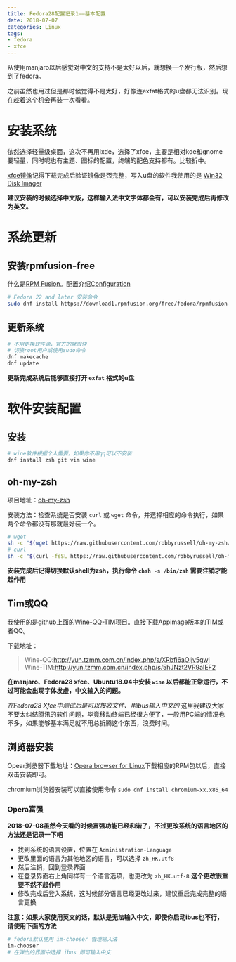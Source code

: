 ```yaml
---
title: Fedora28配置记录1——基本配置
date: 2018-07-07
categories: Linux
tags:
- fedora
- xfce
---
```


从使用manjaro以后感觉对中文的支持不是太好以后，就想换一个发行版，然后想到了fedora。

之前虽然也用过但是那时候觉得不是太好，好像连exfat格式的u盘都无法识别。现在趁着这个机会再装一次看看。

安装系统
========

依然选择轻量级桌面，这次不再用lxde，选择了xfce，主要是相对kde和gnome要轻量，同时呢也有主题、图标的配置，终端的配色支持都有。比较折中。

[xfce镜像](https://spins.fedoraproject.org/xfce/)记得下载完成后验证镜像是否完整，写入u盘的软件我使用的是 [Win32 Disk Imager](https://sourceforge.net/projects/win32diskimager/)

**建议安装的时候选择中文版，这样输入法中文字体都会有，可以安装完成后再修改为英文。**

<!--more-->

系统更新
========

安装rpmfusion-free
------------------

什么是[RPM Fusion](https://rpmfusion.org/RPM%2520Fusion)。配置介绍[Configuration](https://rpmfusion.org/Configuration/)

``` bash
# Fedora 22 and later 安装命令
sudo dnf install https://download1.rpmfusion.org/free/fedora/rpmfusion-free-release-$(rpm -E %fedora).noarch.rpm https://download1.rpmfusion.org/nonfree/fedora/rpmfusion-nonfree-release-$(rpm -E %fedora).noarch.rpm
```

更新系统
--------

``` bash
# 不用更换软件源，官方的就很快
# 切换root用户或使用sudo命令
dnf makecache
dnf update
```

**更新完成系统后能够直接打开 `exfat` 格式的u盘**

软件安装配置
============

安装
----

``` bash
# wine软件根据个人需要，如果你不用qq可以不安装
dnf install zsh git vim wine
```

oh-my-zsh
---------

项目地址：[oh-my-zsh](https://github.com/robbyrussell/oh-my-zsh)

安装方法：检查系统是否安装 `curl` 或 `wget` 命令，并选择相应的命令执行，如果两个命令都没有那就最好装一个。

``` bash
# wget
sh -c "$(wget https://raw.githubusercontent.com/robbyrussell/oh-my-zsh/master/tools/install.sh -O -)"
# curl
sh -c "$(curl -fsSL https://raw.githubusercontent.com/robbyrussell/oh-my-zsh/master/tools/install.sh)"
```

**安装完成后记得切换默认shell为zsh，执行命令 `chsh -s /bin/zsh` 需要注销才能起作用**

Tim或QQ
-------

我使用的是github上面的[Wine-QQ-TIM](https://github.com/askme765cs/Wine-QQ-TIM)项目。直接下载Appimage版本的TIM或者QQ。

下载地址：

> Wine-QQ:<http://yun.tzmm.com.cn/index.php/s/XRbfi6aOIjv5gwj>
> Wine-TIM:<http://yun.tzmm.com.cn/index.php/s/5hJNzt2VR9aIEF2>

**在manjaro、Fedora28 xfce、Ubuntu18.04中安装 `wine` 以后都能正常运行，不过可能会出现字体发虚，中文输入的问题。**

*在Fedora28 Xfce中测试后是可以接收文件、用ibus输入中文的* 这里我建议大家不要太纠结腾讯的软件问题，毕竟移动终端已经很方便了，一般用PC端的情况也不多，如果能够基本满足就不用总折腾这个东西，浪费时间。

浏览器安装
----------

Opear浏览器下载地址：[Opera browser for Linux](https://www.opera.com/computer/linux)下载相应的RPM包以后，直接双击安装即可。

chromium浏览器安装可以直接使用命令 `sudo dnf install chromium-xx.x86_64`

### Opera富强

**2018-07-08虽然今天看的时候富强功能已经和谐了，不过更改系统的语言地区的方法还是记录一下吧**

-   找到系统的语言设置，位置在 `Administration-Language`
-   更改里面的语言为其他地区的语言，可以选择 `zh_HK.utf8`
-   然后注销，回到登录界面
-   在登录界面右上角同样有一个语言选项，也更改为 `zh_HK.utf-8` **这个更改很重要不然不起作用**
-   修改完成后登入系统，这时候部分语言已经更改过来，建议重启完成完整的语言更换

**注意：如果大家使用英文的话，默认是无法输入中文，即使你启动ibus也不行，请使用下面的方法**

``` bash
# fedora默认使用 im-chooser 管理输入法
im-chooser
# 在弹出的界面中选择 ibus 即可输入中文
```

